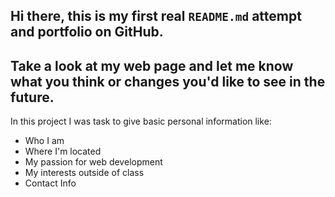 Hi there, this is my first real `README.md` attempt and portfolio on GitHub.
---
Take a look at my web page and let me know what you think or changes you'd like to see in the future.
---
In this project I was task to give basic personal information like:
* Who I am
* Where I'm located
* My passion for web development
* My interests outside of class
* Contact Info
